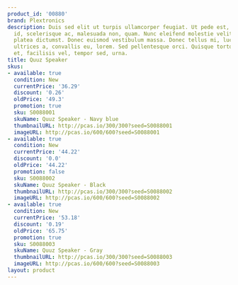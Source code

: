 ```yaml
---
product_id: '00880'
brand: Plextronics
description: Duis sed elit ut turpis ullamcorper feugiat. Ut pede est, condimentum
  id, scelerisque ac, malesuada non, quam. Nunc eleifend molestie velit. In hac habitasse
  platea dictumst. Donec euismod vestibulum massa. Donec tellus mi, luctus sit amet,
  ultrices a, convallis eu, lorem. Sed pellentesque orci. Quisque tortor velit, scelerisque
  et, facilisis vel, tempor sed, urna.
title: Quuz Speaker
skus:
- available: true
  condition: New
  currentPrice: '36.29'
  discount: '0.26'
  oldPrice: '49.3'
  promotion: true
  sku: S0088001
  skuName: Quuz Speaker - Navy blue
  thumbnailURL: http://pcas.io/300/300?seed=S0088001
  imageURL: http://pcas.io/600/600?seed=S0088001
- available: true
  condition: New
  currentPrice: '44.22'
  discount: '0.0'
  oldPrice: '44.22'
  promotion: false
  sku: S0088002
  skuName: Quuz Speaker - Black
  thumbnailURL: http://pcas.io/300/300?seed=S0088002
  imageURL: http://pcas.io/600/600?seed=S0088002
- available: true
  condition: New
  currentPrice: '53.18'
  discount: '0.19'
  oldPrice: '65.75'
  promotion: true
  sku: S0088003
  skuName: Quuz Speaker - Gray
  thumbnailURL: http://pcas.io/300/300?seed=S0088003
  imageURL: http://pcas.io/600/600?seed=S0088003
layout: product
---
```

